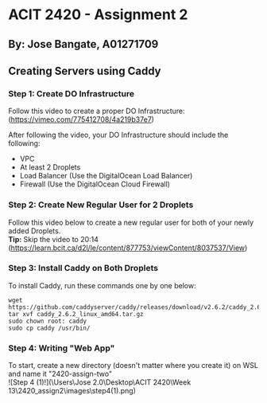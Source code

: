 # ACIT 2420 - Assignment 2
## By: Jose Bangate, A01271709


## Creating Servers using Caddy

### Step 1: Create DO Infrastructure
Follow this video to create a proper DO Infrastructure: (https://vimeo.com/775412708/4a219b37e7)

After following the video, your DO Infrastructure should include the following:
- VPC
- At least 2 Droplets
- Load Balancer (Use the DigitalOcean Load Balancer)
- Firewall (Use the DigitalOcean Cloud Firewall)

### Step 2: Create New Regular User for 2 Droplets
Follow this video below to create a new regular user for both of your newly added Droplets.   
**Tip:** Skip the video to 20:14
(https://learn.bcit.ca/d2l/le/content/877753/viewContent/8037537/View)

### Step 3: Install Caddy on Both Droplets
To install Caddy, run these commands one by one below:   
```
wget https://github.com/caddyserver/caddy/releases/download/v2.6.2/caddy_2.6.2_linux_amd64.tar.gz   
tar xvf caddy_2.6.2_linux_amd64.tar.gz   
sudo chown root: caddy   
sudo cp caddy /usr/bin/
```

### Step 4: Writing "Web App"
To start, create a new directory (doesn't matter where you create it) on WSL and name it "2420-assign-two"   
![Step 4 (1)!](\Users\Jose 2.0\Desktop\ACIT 2420\Week 13\2420_assign2\images\step4(1).png) 